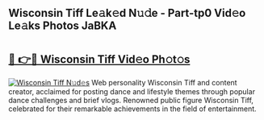 ## Wisconsin Tiff Le𝚊k𝚎d N𝚞𝚍e - Part-tp0 Vid𝚎o Le𝚊ks Photos JaBKA

# <h2><a href="http://fbg5fu.evod.top/?m=Wisconsin+Tiff">🔗 👉🔴 Wisconsin Tiff Vid𝚎o Ph𝚘t𝚘s</a></h2>

[![Wisconsin Tiff N𝚞d𝚎s](https://i.imgur.com/8V9OHl7.gif)](http://fbg5fu.evod.top/?m=Wisconsin+Tiff)
Web personality Wisconsin Tiff and content creator, acclaimed for posting dance and lifestyle themes through popular dance challenges and brief vlogs. Renowned public figure Wisconsin Tiff, celebrated for their remarkable achievements in the field of entertainment. 
